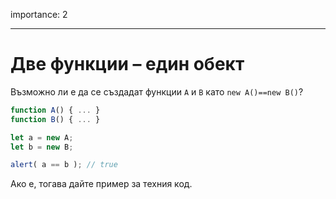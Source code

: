 importance: 2

---

# Две функции – един обект

Възможно ли е да се създадат функции `A` и `B` като `new A()==new B()`?

```js no-beautify
function A() { ... }
function B() { ... }

let a = new A;
let b = new B;

alert( a == b ); // true
```

Ако е, тогава дайте пример за техния код.
